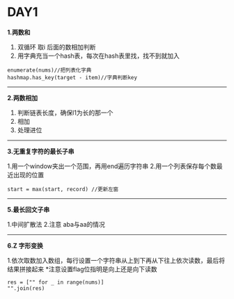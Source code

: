DAY1
======
**1.两数和**

1. 双循环 取i 后面的数相加判断
2. 用字典充当一个hash表，每次在hash表里找，找不到就加入
```
enumerate(nums)//把列表化字典
hashmap.has_key(target - item)//字典判断key
```
---
**2.两数相加**

1. 判断链表长度，确保l1为长的那一个
2. 相加
3. 处理进位

---
**3.无重复字符的最长子串**

1.用一个window夹出一个范围，再用end遍历字符串
2.用一个列表保存每个数最近出现的位置
```
start = max(start, record) //更新左窗
```
---
**5.最长回文子串**

1.中间扩散法
2.注意 aba与aa的情况

---
**6.Z 字形变换**

1.依次取数加入数组，每行设置一个字符串从上到下再从下往上依次读数，最后将结果拼接起来
*注意设置flag位指明是向上还是向下读数
```
res = ["" for _ in range(nums)]
"".join(res)
```



